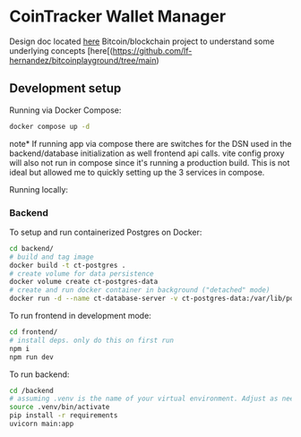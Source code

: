 # CoinTracker Wallet Manager

Design doc located [here](design.md)
Bitcoin/blockchain project to understand some underlying concepts [here[(https://github.com/lf-hernandez/bitcoinplayground/tree/main)

## Development setup

Running via Docker Compose:

```bash
docker compose up -d
```

note*
If running app via compose there are switches for the DSN used in the backend/database initialization 
as well frontend api calls. vite config proxy will also not run in compose since it's running
a production build. This is not ideal but allowed me to quickly setting up the 3 services in compose.

Running locally:

### Backend

To setup and run containerized Postgres on Docker:

```bash
cd backend/
# build and tag image
docker build -t ct-postgres .
# create volume for data persistence 
docker volume create ct-postgres-data
# create and run docker container in background ("detached" mode)
docker run -d --name ct-database-server -v ct-postgres-data:/var/lib/postgresql/data -p 5432:5432 ct-postgres
```

To run frontend in development mode:

```bash
cd frontend/
# install deps. only do this on first run
npm i 
npm run dev
```

To run backend:

```bash
cd /backend
# assuming .venv is the name of your virtual environment. Adjust as needed
source .venv/bin/activate
pip install -r requirements
uvicorn main:app
```
